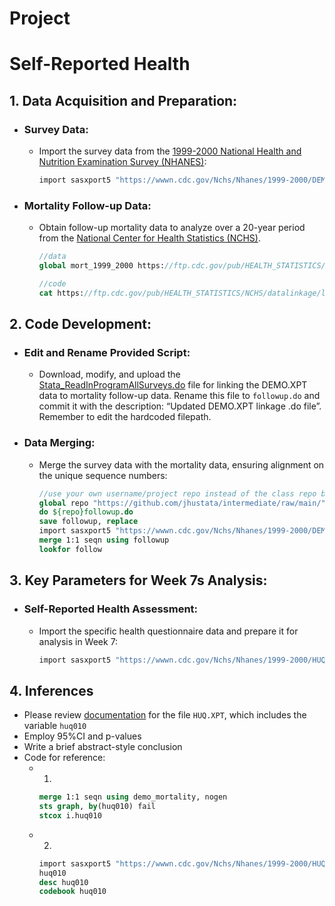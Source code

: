 # Project
# Self-Reported Health
## 1. Data Acquisition and Preparation:
- ### Survey Data:
  - Import the survey data from the [1999-2000 National Health and Nutrition Examination Survey (NHANES)](https://wwwn.cdc.gov/Nchs/Nhanes/1999-2000/DEMO.XPT):
     ```stata
     import sasxport5 "https://wwwn.cdc.gov/Nchs/Nhanes/1999-2000/DEMO.XPT", clear
     ```
- ### Mortality Follow-up Data:
   - Obtain follow-up mortality data to analyze over a 20-year period from the [National Center for Health Statistics (NCHS)](https://ftp.cdc.gov/pub/HEALTH_STATISTICS/NCHS/datalinkage/linked_mortality/NHANES_1999_2000_MORT_2019_PUBLIC.dat).
     ```stata
     //data
     global mort_1999_2000 https://ftp.cdc.gov/pub/HEALTH_STATISTICS/NCHS/datalinkage/linked_mortality/NHANES_1999_2000_MORT_2019_PUBLIC.dat

     //code
     cat https://ftp.cdc.gov/pub/HEALTH_STATISTICS/NCHS/datalinkage/linked_mortality/Stata_ReadInProgramAllSurveys.do
     ```
     
## 2. Code Development:
- ### Edit and Rename Provided Script:
   - Download, modify, and upload the [Stata_ReadInProgramAllSurveys.do](https://ftp.cdc.gov/pub/HEALTH_STATISTICS/NCHS/datalinkage/linked_mortality/Stata_ReadInProgramAllSurveys.do) file for linking the DEMO.XPT data to mortality follow-up data. Rename this file to ```followup.do``` and commit it with the description: “Updated DEMO.XPT linkage .do file”. Remember to edit the hardcoded filepath.
- ### Data Merging:
   - Merge the survey data with the mortality data, ensuring alignment on the unique sequence numbers:
      ```stata
      //use your own username/project repo instead of the class repo below
      global repo "https://github.com/jhustata/intermediate/raw/main/"
      do ${repo}followup.do
      save followup, replace 
      import sasxport5 "https://wwwn.cdc.gov/Nchs/Nhanes/1999-2000/DEMO.XPT", clear
      merge 1:1 seqn using followup
      lookfor follow
      ```
      
## 3. Key Parameters for Week 7s Analysis:
- ### Self-Reported Health Assessment:
   - Import the specific health questionnaire data and prepare it for analysis in Week 7:
      ```stata
      import sasxport5 "https://wwwn.cdc.gov/Nchs/Nhanes/1999-2000/HUQ.XPT", clear
      ```
      
## 4. Inferences
- Please review [documentation](https://wwwn.cdc.gov/Nchs/Nhanes/1999-2000/HUQ.htm) for the file ```HUQ.XPT```, which includes the variable ```huq010```
- Employ 95%CI and p-values
- Write a brief abstract-style conclusion
- Code for reference:
   - 1. 
      ```stata
      merge 1:1 seqn using demo_mortality, nogen
      sts graph, by(huq010) fail
      stcox i.huq010
      ```
   - 2. 
      ```stata
      import sasxport5 "https://wwwn.cdc.gov/Nchs/Nhanes/1999-2000/HUQ.XPT", clear 
      huq010 
      desc huq010
      codebook huq010
      ```
  
